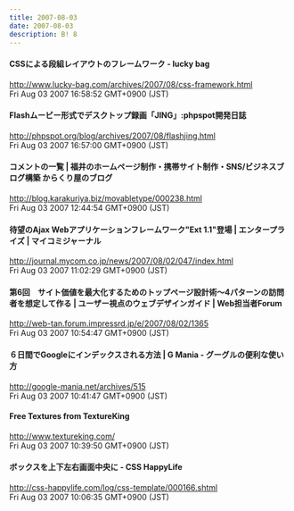```yaml
---
title: 2007-08-03
date: 2007-08-03
description: B! 8
---
```


#### CSSによる段組レイアウトのフレームワーク - lucky bag
http://www.lucky-bag.com/archives/2007/08/css-framework.html<br>
Fri Aug 03 2007 16:58:52 GMT+0900 (JST)<br>


#### Flashムービー形式でデスクトップ録画「JING」:phpspot開発日誌
http://phpspot.org/blog/archives/2007/08/flashjing.html<br>
Fri Aug 03 2007 16:57:00 GMT+0900 (JST)<br>


#### コメントの一覧 | 福井のホームページ制作・携帯サイト制作・SNS/ビジネスブログ構築 からくり屋のブログ
http://blog.karakuriya.biz/movabletype/000238.html<br>
Fri Aug 03 2007 12:44:54 GMT+0900 (JST)<br>


#### 待望のAjax Webアプリケーションフレームワーク"Ext 1.1"登場 | エンタープライズ | マイコミジャーナル
http://journal.mycom.co.jp/news/2007/08/02/047/index.html<br>
Fri Aug 03 2007 11:02:29 GMT+0900 (JST)<br>


#### 第6回　サイト価値を最大化するためのトップページ設計術～4パターンの訪問者を想定して作る | ユーザー視点のウェブデザインガイド | Web担当者Forum
http://web-tan.forum.impressrd.jp/e/2007/08/02/1365<br>
Fri Aug 03 2007 10:54:47 GMT+0900 (JST)<br>


#### ６日間でGoogleにインデックスされる方法 | G Mania - グーグルの便利な使い方
http://google-mania.net/archives/515<br>
Fri Aug 03 2007 10:41:47 GMT+0900 (JST)<br>


#### Free  Textures from TextureKing
http://www.textureking.com/<br>
Fri Aug 03 2007 10:39:50 GMT+0900 (JST)<br>


#### ボックスを上下左右画面中央に - CSS HappyLife
http://css-happylife.com/log/css-template/000166.shtml<br>
Fri Aug 03 2007 10:06:35 GMT+0900 (JST)<br>


